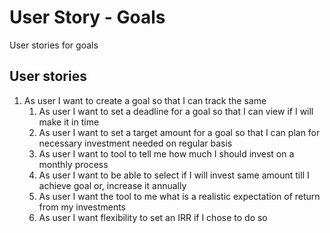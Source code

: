 # User Story - Goals

User stories for goals

## User stories

1. As user I want to create a goal so that I can track the same
    1. As user I want to set a deadline for a goal so that I can view if I will make it in time
    2. As user I want to set a target amount for a goal so that I can plan for necessary investment needed on regular basis
    3. As user I want to tool to tell me how much I should invest on a monthly process
    4. As user I want to be able to select if I will invest same amount till I achieve goal or, increase it annually
    5. As user I want the tool to me what is a realistic expectation of return from my investments
    6. As user I want flexibility to set an IRR if I chose to do so

